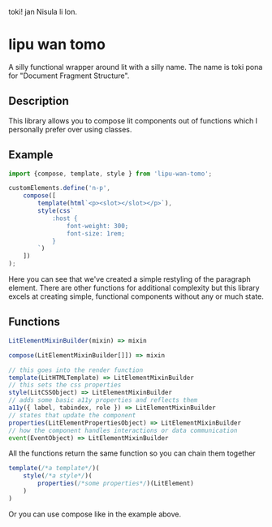 toki! jan Nisula li lon.

# lipu wan tomo

A silly functional wrapper around lit with a silly name. The name is toki pona for "Document Fragment Structure".

## Description

This library allows you to compose lit components out of functions which I personally prefer over using classes.

## Example

```javascript
import {compose, template, style } from 'lipu-wan-tomo';

customElements.define('n-p', 
    compose([
        template(html`<p><slot></slot></p>`),
        style(css`
            :host {
                font-weight: 300;
                font-size: 1rem;
            }
        `)
    ])
);
```

Here you can see that we've created a simple restyling of the paragraph element. There are other functions for additional complexity but this library excels at creating simple, functional components without any or much state.

## Functions

```javascript
LitElementMixinBuilder(mixin) => mixin

compose(LitElementMixinBuilder[]]) => mixin

// this goes into the render function
template(LitHTMLTemplate) => LitElementMixinBuilder
// this sets the css properties
style(LitCSSObject) => LitElementMixinBuilder
// adds some basic a11y properties and reflects them
a11y({ label, tabindex, role }) => LitElementMixinBuilder
// states that update the component
properties(LitElementPropertiesObject) => LitElementMixinBuilder
// how the component handles interactions or data communication
event(EventObject) => LitElementMixinBuilder
```

All the functions return the same function so you can chain them together

```javascript
template(/*a template*/)(
    style(/*a style*/)(
        properties(/*some properties*/)(LitElement)
    )
)
```

Or you can use compose like in the example above.

